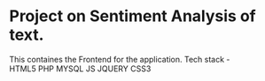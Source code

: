 # Project on Sentiment Analysis of text.
This containes the Frontend for the application. 
Tech stack -  
  HTML5
  PHP
  MYSQL
  JS
  JQUERY
  CSS3
